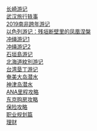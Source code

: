 [长崎游记](https://github.com/cheungYX/algorithm/blob/master/travel/nagazaki_20180603.md) </br>
[武汉旅行轶事](https://github.com/cheungYX/algorithm/blob/master/travel/wuhan_20181003.md)  </br>
[2019南非跨年游记](https://github.com/cheungYX/algorithm/blob/master/travel/south_african_2018.md) </br>
[以色列游记：残垣断壁里的凤凰涅槃](https://github.com/cheungYX/algorithm/blob/master/travel/israel_2017.md) </br>
[冲绳游记1](https://github.com/cheungYX/algorithm/blob/master/travel/okinawa_20190119.md) </br>
[冲绳游记2](https://github.com/cheungYX/algorithm/blob/master/travel/okinawa_20190301.md) </br>
[石垣島游记](https://github.com/cheungYX/algorithm/blob/master/travel/ishigaki_20190405.md) </br>
[北海道紋別游记](https://github.com/cheungYX/algorithm/blob/master/travel/monbetsu_20190221.md) </br>
[台湾垦丁游记](https://github.com/cheungYX/algorithm/blob/master/travel/kending_20190711.md) </br>
[奄美大岛潜水](https://github.com/cheungYX/algorithm/blob/master/travel/amami_20190830.md)</br>
[神津岛潜水](https://github.com/cheungYX/algorithm/blob/master/travel/kozu_20190920.md) </br>
[ANA里程攻略](https://github.com/cheungYX/algorithm/blob/master/cheung/ana.md) </br>
[东京购房攻略](https://github.com/cheungYX/algorithm/blob/master/cheung/ff.md) </br>
[保险攻略](https://github.com/cheungYX/algorithm/blob/master/cheung/hokken.md) </br>
[职业规划篇](https://github.com/cheungYX/algorithm/blob/master/cheung/work_root.md) </br>
[理财](https://github.com/cheungYX/algorithm/blob/master/cheung/money.md)
